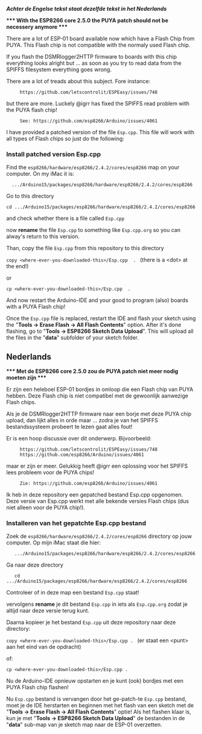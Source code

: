 ***Achter de Engelse tekst staat dezelfde tekst in het Nederlands***

**\*\*\* With the ESP8266 core 2.5.0 the PUYA patch should not be necessery anymore \*\*\***

There are a lot of ESP-01 board available now which have a Flash Chip from PUYA.
This Flash chip is not compatible with the normaly used Flash chip.

If you flash the DSMRlogger2HTTP firmware to boards with this chip everything looks alright but ...
as soon as you try to read data from the SPIFFS filesystem everything goes wrong.

There are a lot of treads about this subject. Fore instance:

```
     https://github.com/letscontrolit/ESPEasy/issues/748
```

but there are more. Luckely @igrr has fixed the SPIFFS read problem with the PUYA flash chip!

```
     See: https://github.com/esp8266/Arduino/issues/4061
```

I have provided a patched version of the file ```Esp.cpp```. This file will work with all types of Flash
chips so just do the following:

### Install patched version Esp.cpp
Find the ```esp8266/hardware/esp8266/2.4.2/cores/esp8266``` map on your computer. On my iMac it is:

```   .../Arduino15/packages/esp8266/hardware/esp8266/2.4.2/cores/esp8266 ```

Go to this directory

``` cd .../Arduino15/packages/esp8266/hardware/esp8266/2.4.2/cores/esp8266 ```

and check whether there is a file called ```Esp.cpp```

now **rename** the file ```Esp.cpp``` to something like ```Esp.cpp.org``` so you can alway's return to this version.

Than, copy the file ```Esp.cpp``` from this repository to this directory

```copy <where-ever-you-downloaded-this>/Esp.cpp  . ``` (there is a &lt;dot&gt; at the end!)

or

```cp <where-ever-you-downloaded-this>/Esp.cpp  . ``` 

And now restart the Arduino-IDE and your good to program (also) boards with a PUYA Flash chip!

Once the ```Esp.cpp``` file is replaced, restart the IDE and flash your sketch using 
the "**Tools -> Erase Flash -> All Flash Contents**" option. 
After it's done flashing, go to "**Tools -> ESP8266 Sketch Data Upload**". This will upload all the 
files in the "**data**" subfolder of your sketch folder.

## Nederlands

**\*\*\* Met de ESP8266 core 2.5.0 zou de PUYA patch niet meer nodig moeten zijn \*\*\***

Er zijn een heleboel ESP-01 bordjes in omloop die een Flash chip van PUYA hebben.
Deze Flash chip is niet compatibel met de gewoonlijk aanwezige Flash chips.

Als je de DSMRlogger2HTTP firmware naar een borje met deze PUYA chip upload, dan lijkt alles in orde maar ...
zodra je van het SPIFFS bestandssysteem probeert te lezen gaat alles fout!

Er is een hoop discussie over dit onderwerp. Bijvoorbeeld:
```
     https://github.com/letscontrolit/ESPEasy/issues/748
     https://github.com/esp8266/Arduino/issues/4061
```
maar er zijn er meer. Gelukkig heeft @igrr een oplossing voor het SPIFFS lees probleem voor de PUYA chips!
```
     Zie: https://github.com/esp8266/Arduino/issues/4061
```
Ik heb in deze repository een gepatched bestand Esp.cpp opgenomen. Deze versie van Esp.cpp werkt met 
alle bekende versies Flash chips (dus niet alleen voor de PUYA chip!).

### Installeren van het gepatchte Esp.cpp bestand
Zoek de ```esp8266/hardware/esp8266/2.4.2/cores/esp8266``` directory op jouw computer. Op mijn iMac staat die hier:
```
   .../Arduino15/packages/esp8266/hardware/esp8266/2.4.2/cores/esp8266 
```
Ga naar deze directory
```
   cd .../Arduino15/packages/esp8266/hardware/esp8266/2.4.2/cores/esp8266 
```
Controleer of in deze map een bestand ```Esp.cpp``` staat!

vervolgens **rename** je dit bestand ```Esp.cpp``` in iets als ```Esp.cpp.org``` zodat 
je altijd naar deze versie terug kunt.

Daarna kopieer je het bestand ```Esp.cpp``` uit deze repository naar deze directory:

```copy <where-ever-you-downloaded-this>/Esp.cpp . ``` (er staat een &lt;punt&gt; aan het eind van de opdracht)

of:

```cp <where-ever-you-downloaded-this>/Esp.cpp . ``` 

Nu de Arduino-IDE opnieuw opstarten en je kunt (ook) bordjes met een PUYA Flash chip flashen!

Nu ```Esp.cpp``` bestand is vervangen door het ge-patch-te ```Esp.cpp``` bestand, moet je de IDE herstarten en beginnen
met het flash van een sketch met de "**Tools -> Erase Flash -> All Flash Contents**" optie! 
Als het flashen klaar is, kun je met "**Tools -> ESP8266 Sketch Data Upload**" de bestanden in de "**data**" sub-map van je sketch map naar de ESP-01 overzetten.
